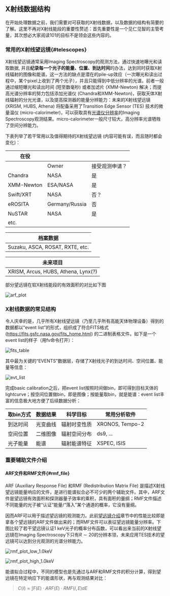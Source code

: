 ## X射线数据结构

在开始处理数据之前，我们需要对可获取的X射线数据，以及数据的结构有简要的了解。这里不再对X射线能段的重要性赘述：首先重要性是一个见仁见智的主管考量，其次想必大家阅读101的目标不是领会这些内容的。

### 常用的X射线望远镜{#telescopes}

X射线望远镜通常采用Imaging Spectroscopy的观测方法，通过快速地曝光和读取数据, 并且**纪录每一个光子的能量、位置、到达时间**的办法，达到同时获取X射线辐射的图像和能谱。这一方法的缺点是潜在的pile-up效应（一次曝光和读出过程中，某个pixel上收到了两个光子），并且只能得到中低分辨率的光谱。前者一般通过缩短曝光和读出时间 (短至数毫秒) 或者加滤片 (XMM-Newton) 解决；而提高光谱分辨率的努力包括添加光谱仪 (Chandra和XMM-Newton)，获取天体X射线辐射的分光光谱，以及提高探测器的能量分辨能力：未来的X射线望远镜 (XRISM, HUBS, Athena) 将配备采用了Transition Edge Sensor (TES) 技术的微量温仪  (micro-calorimeter)，可以获取具有[光谱仪分辨率](#rmf_file)的Imaging Spectroscopy观测结果。micro-calorimeter一般尺寸较大，高分辨率光谱牺牲了空间分辨能力。

下表列举了若干常用以及值得期待的X射线望远镜 (内容可能有误，而且随时都会变化)：

| 在役       |                |                |
| ---------- | -------------- | -------------- |
|            | Owner          | 接受观测申请？ |
| Chandra    | NASA           | 是             |
| XMM-Newton | ESA/NASA       | 是             |
| Swift/XRT  | NASA           | 否？           |
| eROSITA    | Germany/Russia | 否             |
| NuSTAR     | NASA           | 是             |
| etc.       |                |                |

| 档案数据                        |
| ------------------------------- |
| Suzaku, ASCA, ROSAT, RXTE, etc. |

| 未来项目                            |
| ----------------------------------- |
| XRISM, Arcus, HUBS, Athena, Lynx(?) |

 部分望远镜在软X射线能段的有效面积的对比如下图

![arf_plot](/Users/sunwei/data/tech/he_group/Xray_data_101/1.Introduction/media/arf_plot.png)

### X射线数据的常见结构

令人庆幸的是，几乎所有X射线望远镜（乃至几乎所有高能天体物理设备）得到的数据都以“event list”的形式，组织成了符合FITS格式 (https://fits.gsfc.nasa.gov/fits_home.html) 的二进制表格文件。如下是一个event list的样子（用fv命令打开）：

![fits_table](/Users/sunwei/data/tech/he_group/Xray_data_101/1.Introduction/media/fits_table.png)

其中最为关键的“EVENTS”数据层，存储了X射线光子的到达时间、空间位置、能量等信息：

![evt_list](/Users/sunwei/data/tech/he_group/Xray_data_101/1.Introduction/media/evt_list.png)

完成basic calibration之后，把event list按照时间做bin，即可得到目标天体的lightcurve；按空间位置做bin，即是图像；按能量取bin，就是能谱：event list丰富的信息极大地方便了后续数据分析：

| 取bin方式 | 数据结果 | 科学目标     | 常用分析软件    |
| --------- | -------- | ------------ | --------------- |
| 到达时间  | 光变曲线 | 辐射时变性质 | XRONOS, Tempo-2 |
| 空间位置  | 二维图像 | 辐射空间分布 | ds9, ...        |
| 光子能量  | 能谱     | 辐射能谱特征 | XSPEC, ISIS     |

### 重要辅助文件介绍

#### ARF文件和RMF文件{#rmf_file}

ARF (Auxiliary Response File) 和RMF (Redistribution Matrix File) 是描述X射线望远镜能量响应的文件，是进行能谱拟合必不可少的两个辅助文件。其中，ARF文件是望远镜有效面积和探测器量子效率的乘积，具有面积的量纲；RMF文件描述不同能量的光子被“认证”能量/“落入”某个通道的概率，它没有量纲。

因而ARF可以用于描述望远镜的观测能力。此前[望远镜介绍](#telescopes)章节中的性能比较即是拿各个望远镜的ARF文件做出来的；而RMF文件可以表征望远镜能量分辨率。下图比较了若干望远镜认证1 keV光子的概率分布函数，可以看出来当前的X射线望远镜在Imaging Spectroscopy下只有$R\sim{}20$的分辨本领，未来应用TES技术的望远镜可以达到分光观测的光谱分辨能力。

![rmf_plot_low_1.0keV](/Users/sunwei/data/tech/he_group/Xray_data_101/1.Introduction/media/rmf_plot_low_1.0keV.png)

![rmf_plot_high_1.0keV](/Users/sunwei/data/tech/he_group/Xray_data_101/1.Introduction/media/rmf_plot_high_1.0keV.png)



能谱拟合过程中，不同的模型也是先通过与ARF和RMF文件的积分计算，得到望远镜在特定响应下的能谱形状，再与观测结果对比：

> $C(I)=\int{}F(E)\cdot{}ARF(E)\cdot{}RMF(I,E)dE$


